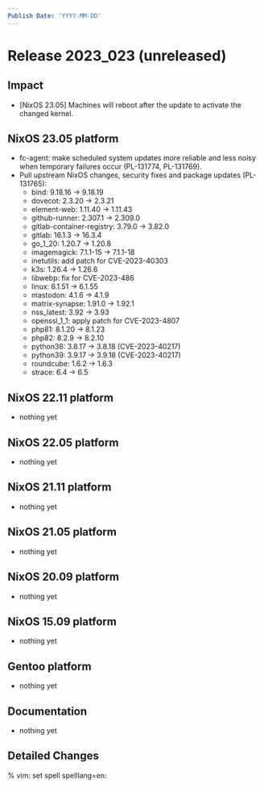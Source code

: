 ```yaml
---
Publish Date: 'YYYY-MM-DD'
---
```


# Release 2023_023 (unreleased)

## Impact

- \[NixOS 23.05\] Machines will reboot after the update to activate the
   changed kernel.

## NixOS 23.05 platform

- fc-agent: make scheduled system updates more reliable and less noisy when
  temporary failures occur (PL-131774, PL-131769).
- Pull upstream NixOS changes, security fixes and package updates (PL-131765):
  - bind: 9.18.16 -> 9.18.19
  - dovecot: 2.3.20 -> 2.3.21
  - element-web: 1.11.40 -> 1.11.43
  - github-runner: 2.307.1 -> 2.309.0
  - gitlab-container-registry: 3.79.0 -> 3.82.0
  - gitlab: 16.1.3 -> 16.3.4
  - go_1_20: 1.20.7 -> 1.20.8
  - imagemagick: 7.1.1-15 -> 7.1.1-18
  - inetutils: add patch for CVE-2023-40303
  - k3s: 1.26.4 -> 1.26.6
  - libwebp: fix for CVE-2023-486
  - linux: 6.1.51 -> 6.1.55
  - mastodon: 4.1.6 -> 4.1.9
  - matrix-synapse: 1.91.0 -> 1.92.1
  - nss_latest: 3.92 -> 3.93
  - openssl_1_1: apply patch for CVE-2023-4807
  - php81: 8.1.20 -> 8.1.23
  - php82: 8.2.9 -> 8.2.10
  - python38: 3.8.17 -> 3.8.18 (CVE-2023-40217)
  - python39: 3.9.17 -> 3.9.18 (CVE-2023-40217)
  - roundcube: 1.6.2 -> 1.6.3
  - strace: 6.4 -> 6.5


## NixOS 22.11 platform

- nothing yet

## NixOS 22.05 platform

- nothing yet

## NixOS 21.11 platform

- nothing yet

## NixOS 21.05 platform

- nothing yet

## NixOS 20.09 platform

- nothing yet

## NixOS 15.09 platform

- nothing yet

## Gentoo platform

- nothing yet

## Documentation

- nothing yet

## Detailed Changes

% vim: set spell spelllang=en:
